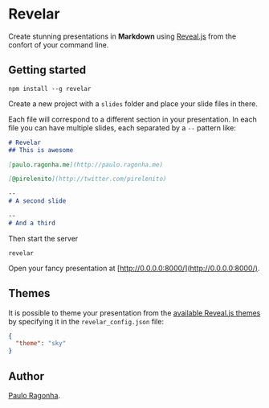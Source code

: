 # Revelar

Create stunning presentations in **Markdown** using [Reveal.js](https://github.com/hakimel/reveal.js) from the confort of your command line.

## Getting started

```shell
npm install --g revelar
```

Create a new project with a `slides` folder and place your slide files in there.

Each file will correspond to a different section in your presentation. In each file you can have multiple slides, each separated by a `--` pattern like:

```markdown
# Revelar
## This is awesome

[paulo.ragonha.me](http://paulo.ragonha.me)

[@pirelenito](http://twitter.com/pirelenito)

--
# A second slide

--
# And a third
```

Then start the server

```shell
revelar
```

Open your fancy presentation at [http://0.0.0.0:8000/](http://0.0.0.0:8000/).

## Themes

It is possible to theme your presentation from the [available Reveal.js themes](https://github.com/hakimel/reveal.js#theming) by specifying it in the `revelar_config.json` file:

```json
{
  "theme": "sky"
}
```

## Author

[Paulo Ragonha](http://paulo.ragonha.me).
